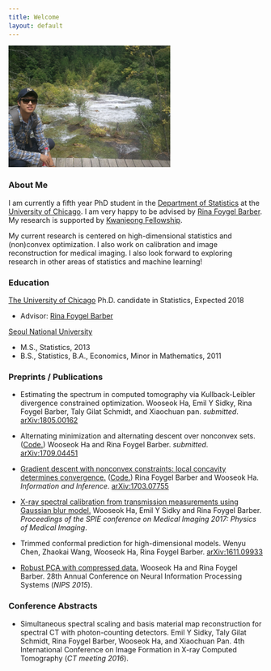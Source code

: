 ```yaml
---
title: Welcome
layout: default
---
```


<img style="border: 0px solid ; width: 320px; height: 240px;" src="profile.jpg" alt="hi" class="inline">

### **About Me**


I am currently a fifth year PhD student in the [Department of Statistics](http://galton.uchicago.edu/) at the [University of Chicago](https://www.uchicago.edu/). 
I am very happy to be advised by [Rina Foygel Barber](http://galton.uchicago.edu/~rina/). My research is supported by [Kwanjeong Fellowship](http://en.ikef.or.kr/).


My current research is centered on high-dimensional statistics and (non)convex optimization. 
I also work on calibration and image reconstruction for medical imaging. I also look forward to exploring research in other areas of statistics and machine learning!


### **Education**

[The University of Chicago](https://www.uchicago.edu/)
    Ph.D. candidate in Statistics, Expected 2018 
* Advisor: [Rina Foygel Barber](http://galton.uchicago.edu/~rina/)

[Seoul National University](http://en.snu.ac.kr/)
* M.S., Statistics, 2013
* B.S., Statistics, B.A., Economics, Minor in Mathematics, 2011


### **Preprints / Publications**

- Estimating the spectrum in computed tomography via Kullback-Leibler divergence constrained optimization. 
Wooseok Ha, Emil Y Sidky, Rina Foygel Barber, Taly Gilat Schmidt, and Xiaochuan pan. _submitted_. [arXiv:1805.00162](https://arxiv.org/abs/1805.00162)

- Alternating minimization and alternating descent over nonconvex sets. ([Code.](http://galton.uchicago.edu/~rina/code/altmin_simulation.R)) 
Wooseok Ha and Rina Foygel Barber. _submitted_. [arXiv:1709.04451](https://arxiv.org/abs/1709.04451)

- [Gradient descent with nonconvex constraints: local concavity determines convergence.](https://academic.oup.com/imaiai/advance-article/doi/10.1093/imaiai/iay002/4904162) ([Code.](http://galton.uchicago.edu/~rina/concavity.html))
Rina Foygel Barber and Wooseok Ha. _Information and Inference_. [arXiv:1703.07755](https://arxiv.org/abs/1703.07755)

- [X-ray spectral calibration from transmission measurements using Gaussian blur model.](https://www.spiedigitallibrary.org/conference-proceedings-of-spie/10132/1/X-ray-spectral-calibration-from-transmission-measurements-using-Gaussian-blur/10.1117/12.2254406.short?SSO=1)
Wooseok Ha, Emil Y Sidky and Rina Foygel Barber. _Proceedings of the SPIE conference on Medical Imaging 2017: Physics of Medical Imaging_.

- Trimmed conformal prediction for high-dimensional models.
Wenyu Chen, Zhaokai Wang, Wooseok Ha, Rina Foygel Barber. [arXiv:1611.09933](https://arxiv.org/abs/1611.09933)

- [Robust PCA with compressed data.](http://papers.nips.cc/paper/5705-robust-pca-with-compressed-data)
Wooseok Ha and Rina Foygel Barber. 28th Annual Conference on Neural Information Processing Systems (_NIPS 2015_).



### **Conference Abstracts**

- Simultaneous spectral scaling and basis material map reconstruction for spectral CT with photon-counting detectors.
Emil Y Sidky, Taly Gilat Schmidt, Rina Foygel Barber, Wooseok Ha, and Xiaochuan Pan. 4th International Conference on Image Formation in X-ray Computed Tomography (_CT meeting 2016_).

